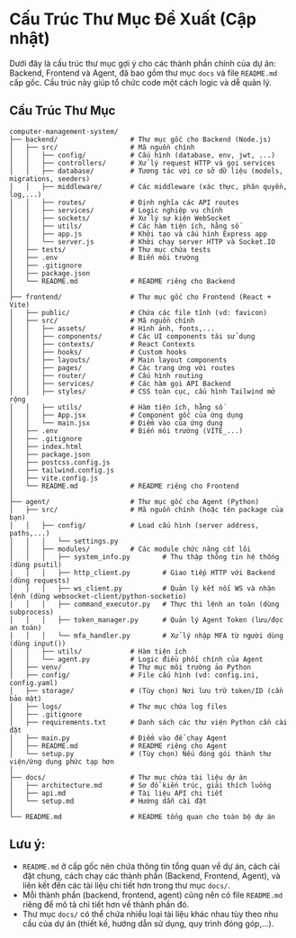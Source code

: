 # Cấu Trúc Thư Mục Đề Xuất (Cập nhật)

Dưới đây là cấu trúc thư mục gợi ý cho các thành phần chính của dự án: Backend, Frontend và Agent, đã bao gồm thư mục `docs` và file `README.md` cấp gốc. Cấu trúc này giúp tổ chức code một cách logic và dễ quản lý.

## Cấu Trúc Thư Mục

```
computer-management-system/
├── backend/                  # Thư mục gốc cho Backend (Node.js)
│   ├── src/                  # Mã nguồn chính
│   │   ├── config/           # Cấu hình (database, env, jwt, ...)
│   │   ├── controllers/      # Xử lý request HTTP và gọi services
│   │   ├── database/         # Tương tác với cơ sở dữ liệu (models, migrations, seeders)
│   │   ├── middleware/       # Các middleware (xác thực, phân quyền, log,...)
│   │   ├── routes/           # Định nghĩa các API routes
│   │   ├── services/         # Logic nghiệp vụ chính
│   │   ├── sockets/          # Xử lý sự kiện WebSocket
│   │   ├── utils/            # Các hàm tiện ích, hằng số
│   │   ├── app.js            # Khởi tạo và cấu hình Express app
│   │   └── server.js         # Khởi chạy server HTTP và Socket.IO
│   ├── tests/                # Thư mục chứa tests
│   ├── .env                  # Biến môi trường
│   ├── .gitignore
│   ├── package.json
│   └── README.md             # README riêng cho Backend
│
├── frontend/                 # Thư mục gốc cho Frontend (React + Vite)
│   ├── public/               # Chứa các file tĩnh (vd: favicon)
│   ├── src/                  # Mã nguồn chính
│   │   ├── assets/           # Hình ảnh, fonts,...
│   │   ├── components/       # Các UI components tái sử dụng
│   │   ├── contexts/         # React Contexts
│   │   ├── hooks/            # Custom hooks
│   │   ├── layouts/          # Main layout components
│   │   ├── pages/            # Các trang ứng với routes
│   │   ├── router/           # Cấu hình routing
│   │   ├── services/         # Các hàm gọi API Backend
│   │   ├── styles/           # CSS toàn cục, cấu hình Tailwind mở rộng
│   │   ├── utils/            # Hàm tiện ích, hằng số
│   │   ├── App.jsx           # Component gốc của ứng dụng
│   │   └── main.jsx          # Điểm vào của ứng dụng
│   ├── .env                  # Biến môi trường (VITE_...)
│   ├── .gitignore
│   ├── index.html
│   ├── package.json
│   ├── postcss.config.js
│   ├── tailwind.config.js
│   ├── vite.config.js
│   └── README.md             # README riêng cho Frontend
│
├── agent/                    # Thư mục gốc cho Agent (Python)
│   ├── src/                  # Mã nguồn chính (hoặc tên package của bạn)
│   │   ├── config/           # Load cấu hình (server address, paths,...)
│   │   │   └── settings.py
│   │   ├── modules/          # Các module chức năng cốt lõi
│   │   │   ├── system_info.py        # Thu thập thông tin hệ thống (dùng psutil)
│   │   │   ├── http_client.py        # Giao tiếp HTTP với Backend (dùng requests)
│   │   │   ├── ws_client.py          # Quản lý kết nối WS và nhận lệnh (dùng websocket-client/python-socketio)
│   │   │   ├── command_executor.py   # Thực thi lệnh an toàn (dùng subprocess)
│   │   │   ├── token_manager.py      # Quản lý Agent Token (lưu/đọc an toàn)
│   │   │   └── mfa_handler.py        # Xử lý nhập MFA từ người dùng (dùng input())
│   │   ├── utils/            # Hàm tiện ích
│   │   └── agent.py          # Logic điều phối chính của Agent
│   ├── venv/                 # Thư mục môi trường ảo Python
│   ├── config/               # File cấu hình (vd: config.ini, config.yaml)
│   ├── storage/              # (Tùy chọn) Nơi lưu trữ token/ID (cần bảo mật)
│   ├── logs/                 # Thư mục chứa log files
│   ├── .gitignore
│   ├── requirements.txt      # Danh sách các thư viện Python cần cài đặt
│   ├── main.py               # Điểm vào để chạy Agent
│   ├── README.md             # README riêng cho Agent
│   └── setup.py              # (Tùy chọn) Nếu đóng gói thành thư viện/ứng dụng phức tạp hơn
│
├── docs/                     # Thư mục chứa tài liệu dự án
│   ├── architecture.md       # Sơ đồ kiến trúc, giải thích luồng
│   ├── api.md                # Tài liệu API chi tiết
│   └── setup.md              # Hướng dẫn cài đặt
│
└── README.md                 # README tổng quan cho toàn bộ dự án
```

## Lưu ý:

* `README.md` ở cấp gốc nên chứa thông tin tổng quan về dự án, cách cài đặt chung, cách chạy các thành phần (Backend, Frontend, Agent), và liên kết đến các tài liệu chi tiết hơn trong thư mục `docs/`.
* Mỗi thành phần (backend, frontend, agent) cũng nên có file `README.md` riêng để mô tả chi tiết hơn về thành phần đó.
* Thư mục `docs/` có thể chứa nhiều loại tài liệu khác nhau tùy theo nhu cầu của dự án (thiết kế, hướng dẫn sử dụng, quy trình đóng góp,...).
